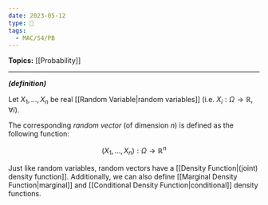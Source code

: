 ```yaml
---
date: 2023-05-12
type: 🧠
tags:
  - MAC/S4/PB
---
```


**Topics:** [[Probability]]

---

_**(definition)**_

Let $X_1, \dots, X_n$ be real [[Random Variable|random variables]] (i.e. $X_i: \Omega \to \mathbb{R}$, $\forall i$).

The corresponding _random vector_ (of dimension $n$) is defined as the following function:

$$
(X_{1}, \dots, X_{n}): \Omega \to \mathbb{R}^{n}
$$

Just like random variables, random vectors have a [[Density Function|(joint) density function]]. Additionally, we can also define [[Marginal Density Function|marginal]] and [[Conditional Density Function|conditional]] density functions.
